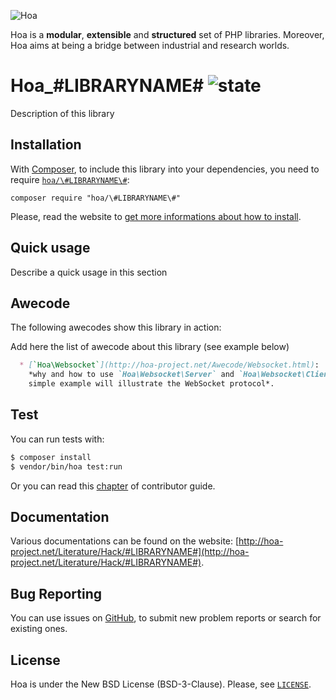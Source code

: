 ![Hoa](http://static.hoa-project.net/Image/Hoa_small.png)

Hoa is a **modular**, **extensible** and **structured** set of PHP libraries.
Moreover, Hoa aims at being a bridge between industrial and research worlds.

# Hoa\_\#LIBRARYNAME\# ![state](http://central.hoa-project.net/State/\#LIBRARYNAME\#)

Description of this library

## Installation

With [Composer](http://getcomposer.org/), to include this library into your
dependencies, you need to require
[`hoa/\#LIBRARYNAME\#`](https://packagist.org/packages/hoa/\#LIBRARYNAME\#):

```
composer require "hoa/\#LIBRARYNAME\#"
```

Please, read the website to [get more informations about how to
install](http://hoa-project.net/Source.html).

## Quick usage

Describe a quick usage in this section

## Awecode

The following awecodes show this library in action:

Add here the list of awecode about this library (see example below)
```md
  * [`Hoa\Websocket`](http://hoa-project.net/Awecode/Websocket.html):
    *why and how to use `Hoa\Websocket\Server` and `Hoa\Websocket\Client`? A
    simple example will illustrate the WebSocket protocol*.
```

## Test

You can run tests with:

```sh
$ composer install
$ vendor/bin/hoa test:run
```

Or you can read this
[chapter](http://hoa-project.net/En/Literature/Contributor/Guide.html#Testing_a_patch)
of contributor guide.

## Documentation

Various documentations can be found on the website:
[http://hoa-project.net/Literature/Hack/#LIBRARYNAME#](http://hoa-project.net/Literature/Hack/#LIBRARYNAME#).

## Bug Reporting

You can use issues on [GitHub](https://github.com/hoaproject/#LIBRARYNAME#/issues), to submit new problem reports or search for existing ones.

## License

Hoa is under the New BSD License (BSD-3-Clause). Please, see
[`LICENSE`](http://hoa-project.net/LICENSE).
